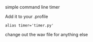 simple command line timer

Add it to your .profile

    alias timer='timer.py'

change out the wav file for anything else

